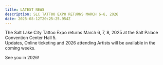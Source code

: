 ```yaml
---
title: LATEST NEWS
description: SLC TATTOO EXPO RETURNS MARCH 6-8, 2026
date: 2025-08-12T20:25:25.954Z
---
```

The Salt Lake City Tattoo Expo returns March 6, 7, 8, 2025 at the Salt Palace Convention Center Hall 5.\
Updates, Online ticketing and 2026 attending Artists will be available in the coming weeks.

See you in 2026!